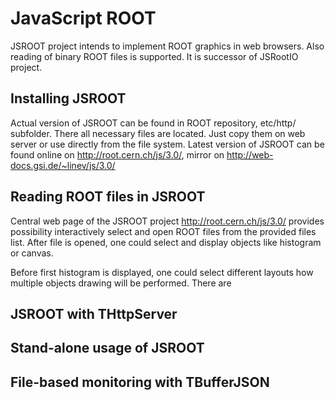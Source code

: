 # JavaScript ROOT

JSROOT project intends to implement ROOT graphics in web browsers.
Also reading of binary ROOT files is supported.
It is successor of JSRootIO project.


## Installing JSROOT

Actual version of JSROOT can be found in ROOT repository, etc/http/ subfolder.
There all necessary files are located. Just copy them on web server or 
use directly from the file system.
Latest version of JSROOT can be found online on 
<http://root.cern.ch/js/3.0/>, mirror on <http://web-docs.gsi.de/~linev/js/3.0/> 
 

## Reading ROOT files in JSROOT

Central web page of the JSROOT project <http://root.cern.ch/js/3.0/> provides 
possibility interactively select and open ROOT files from the provided files list.
After file is opened, one could select and display objects like histogram or canvas.

  


Before first histogram is displayed, one could select different layouts how multiple
objects drawing will be performed. There are 
 




## JSROOT with THttpServer


## Stand-alone usage of JSROOT


##  File-based monitoring with TBufferJSON
